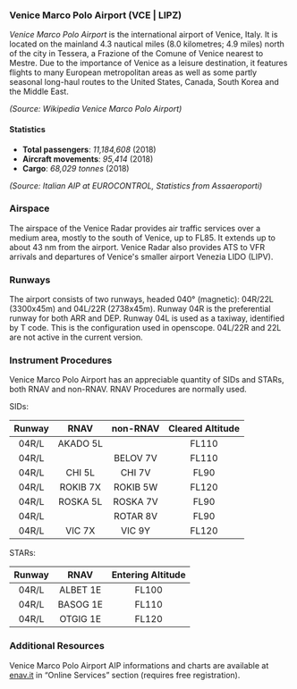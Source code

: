 ### Venice Marco Polo Airport (VCE  | LIPZ)
*Venice Marco Polo Airport* is the international airport of Venice, Italy.
It is located on the mainland 4.3 nautical miles (8.0 kilometres; 4.9 miles) north of the city in Tessera, a Frazione of the Comune of Venice nearest to Mestre.
Due to the importance of Venice as a leisure destination, it features flights to many European metropolitan areas as well as some partly seasonal long-haul routes to the United States, Canada, South Korea and the Middle East.

*(Source: Wikipedia Venice Marco Polo Airport)*

#### Statistics
* **Total passengers**: *11,184,608* (2018)
* **Aircraft movements**: *95,414* (2018)
* **Cargo**: *68,029 tonnes* (2018)

*(Source: Italian AIP at EUROCONTROL, Statistics from Assaeroporti)*

### Airspace
The airspace of the Venice Radar provides air traffic services over a medium area, mostly to the south of Venice, up to FL85.
It extends up to about 43 nm from the airport. Venice Radar also provides ATS to VFR arrivals and departures of Venice's smaller airport Venezia LIDO (LIPV).

### Runways
The airport consists of two runways, headed 040° (magnetic): 04R/22L (3300x45m) and 04L/22R (2738x45m).
Runway 04R is the preferential runway for both ARR and DEP. Runway 04L is used as a taxiway, identified by T code.
This is the configuration used in openscope. 04L/22R and 22L are not active in the current version.

### Instrument Procedures
Venice Marco Polo Airport has an appreciable quantity of SIDs and STARs, both RNAV and non-RNAV.
RNAV Procedures are normally used.

SIDs:

|  Runway  |  RNAV    |  non-RNAV | Cleared Altitude |
|:--------:|:--------:|:---------:|:----------------:|
|   04R/L  | AKADO 5L |           | FL110            |
|   04R/L  |          | BELOV 7V  | FL110            |
|   04R/L  | CHI 5L   | CHI 7V    | FL90             |
|   04R/L  | ROKIB 7X | ROKIB 5W  | FL120            |
|   04R/L  | ROSKA 5L | ROSKA 7V  | FL90             |
|   04R/L  |          | ROTAR 8V  | FL90             |
|   04R/L  | VIC 7X   | VIC 9Y    | FL120            |

STARs:

|  Runway  |  RNAV    | Entering Altitude |  
|:--------:|:--------:|:-----------------:|
|   04R/L  | ALBET 1E | FL100             |
|   04R/L  | BASOG 1E | FL110             |
|   04R/L  | OTGIG 1E | FL120             |

### Additional Resources
Venice Marco Polo Airport AIP informations and charts are available at <a href="https://www.enav.it" target="_blank">enav.it</a> in “Online Services” section (requires free registration).
